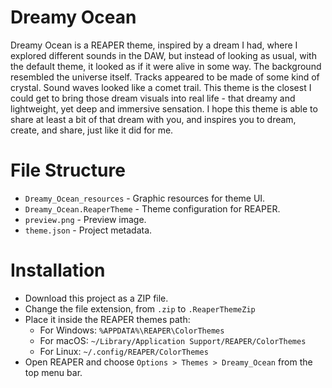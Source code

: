 # Dreamy Ocean

Dreamy Ocean is a REAPER theme, inspired by a dream I had, where I explored different sounds in the DAW, but instead of looking as usual, with the
default theme, it looked as if it were alive in some way. The background resembled the universe itself. Tracks appeared to be made of some kind of crystal. Sound waves looked like a comet trail. This theme is the closest I could get to bring those dream visuals into real life - that dreamy and lightweight, yet deep and immersive sensation. I hope this theme is able to share at least a bit of that dream with you, and inspires you to dream, create, and share, just like it did for me.

# File Structure

- `Dreamy_Ocean_resources` - Graphic resources for theme UI.
- `Dreamy_Ocean.ReaperTheme` - Theme configuration for REAPER.
- `preview.png` - Preview image.
- `theme.json` - Project metadata.

# Installation

- Download this project as a ZIP file.
- Change the file extension, from `.zip` to `.ReaperThemeZip`
- Place it inside the REAPER themes path:
  - For Windows: `%APPDATA%\REAPER\ColorThemes`
  - For macOS: `~/Library/Application Support/REAPER/ColorThemes`
  - For Linux: `~/.config/REAPER/ColorThemes`
- Open REAPER and choose `Options > Themes > Dreamy_Ocean` from the top menu bar.
